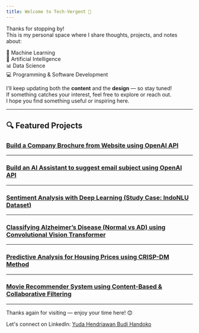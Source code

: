 ```yaml
---
title: Welcome to Tech-Vergent 🚀
---
```


Thanks for stopping by!  
This is my personal space where I share thoughts, projects, and notes about:

🧠 Machine Learning  
🤖 Artificial Intelligence  
📊 Data Science  
💻 Programming & Software Development

I'll keep updating both the **content** and the **design** — so stay tuned!  
If something catches your interest, feel free to explore or reach out.  
I hope you find something useful or inspiring here.

---

## 🔍 Featured Projects

### [Build a Company Brochure from Website using OpenAI API](drafts/website-brosure/website-brosuer.md)

---

### [Build an AI Assistant to suggest email subject using OpenAI API](drafts/ai-for-suggesting-email-subject/ai-for-suggesting-email-subject.md)

---

### [Sentiment Analysis with Deep Learning (Study Case: IndoNLU Dataset)](drafts/sentiment-analysis-indonlu/readme.md)

---

### [Classifying Alzheimer’s Disease (Normal vs AD) using Convolutional Vision Transformer](drafts/alzheimer-classification-vision-transformer/README.md)

---

### [Predictive Analysis for Housing Prices using CRISP-DM Method](drafts/predictive-analysis-crisp-dm/predictive-analysis.md)

---

### [Movie Recommender System using Content-Based & Collaborative Filtering](drafts/recommendation-system/laporan-rekomendasi.md)

---

Thanks again for visiting — enjoy your time here! 😊

Let's connect on LinkedIn: [Yuda Hendriawan Budi Handoko](https://www.linkedin.com/in/yudahendriawan/)
